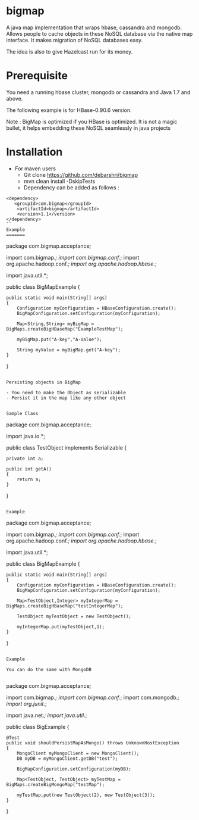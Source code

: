 bigmap
======

A java map implementation that wraps hbase, cassandra and mongodb.
Allows people to cache objects in these NoSQL database via the native map interface.
It makes migration of NoSQL databases easy.

The idea is also to give Hazelcast run for its money.

Prerequisite
==========

You need a running hbase cluster, mongodb or cassandra and Java 1.7 and above.

The following example is for HBase-0.90.6 version.

Note : BigMap is optimized if you HBase is optimized.
It is not a magic bullet, it helps embedding these NoSQL seamlessly in java projects

Installation
============

- For maven users
    - Git clone https://github.com/debarshri/bigmap
    - mvn clean install -DskipTests
    - Dependency can be added as follows : 
   
```
<dependency>
   <groupId>com.bigmap</groupId>
    <artifactId>bigmap</artifactId>
    <version>1.1</version>
</dependency>
``
Example
=======

```
package com.bigmap.acceptance;

import com.bigmap.*;
import com.bigmap.conf.*;
import org.apache.hadoop.conf.*;
import org.apache.hadoop.hbase.*;

import java.util.*;

public class BigMapExample {

    public static void main(String[] args)
    {
        Configuration myConfiguration = HBaseConfiguration.create();
        BigMapConfiguration.setConfiguration(myConfiguration);

        Map<String,String> myBigMap = BigMaps.createBigHBaseMap("ExampleTestMap");

        myBigMap.put("A-key","A-Value");

        String myValue = myBigMap.get("A-key");
    }
}
```

Persisting objects in BigMap

- You need to make the Object as serializable
- Persist it in the map like any other object


Sample Class
```
package com.bigmap.acceptance;

import java.io.*;

public class TestObject implements Serializable {

    private int a;

    public int getA()
    {
        return a;
    }
}
```

Example

```
package com.bigmap.acceptance;

import com.bigmap.*;
import com.bigmap.conf.*;
import org.apache.hadoop.conf.*;
import org.apache.hadoop.hbase.*;

import java.util.*;

public class BigMapExample {

    public static void main(String[] args)
    {
        Configuration myConfiguration = HBaseConfiguration.create();
        BigMapConfiguration.setConfiguration(myConfiguration);

        Map<TestObject,Integer> myIntegerMap = BigMaps.createBigHBaseMap("testIntegerMap");

        TestObject myTestObject = new TestObject();
        
        myIntegerMap.put(myTestObject,1);
    }
}
```

Example

You can do the same with MongoDB


```
package com.bigmap.acceptance;

import com.bigmap.*;
import com.bigmap.conf.*;
import com.mongodb.*;
import org.junit.*;

import java.net.*;
import java.util.*;

public class BigExample {

    @Test
    public void shouldPersistMapAsMongo() throws UnknownHostException
    {
        MongoClient myMongoClient = new MongoClient();
        DB myDB = myMongoClient.getDB("test");

        BigMapConfiguration.setConfiguration(myDB);

        Map<TestObject, TestObject> myTestMap = BigMaps.createBigMongoMap("testMap");

        myTestMap.put(new TestObject(2), new TestObject(3));
    }
}
```



